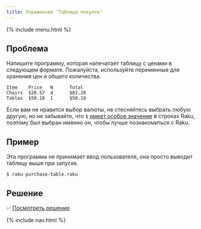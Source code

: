 ```yaml
---
title: Упражнение ‘Таблица покупок‘
---
```


{% include menu.html %}

## Проблема

Напишите программу, которая напечатает таблицу с ценами в следующем
формате. Пожалуйста, используйте переменные для хранения цен и общего
количества.

```
Item    Price   N      Total
Chairs  $20.57  4      $82.28
Tables  $50.18  1      $50.18
```

Если вам не нравится выбор валюты, не стесняйтесь выбрать любую другую, но не
забывайте, что `$` [имеет особое
значение](/essentials/strings/escaping-special-characters) в строках Raku,
поэтому был выбран именно он, чтобы лучше познакомиться с Raku.

## Пример

Эта программа не принимает ввод пользователя, она просто выводит таблицу выше
при запуске.

```console
$ raku purchase-table.raku
```

## Решение

✅ [Посмотреть решение](solution)

{% include nav.html %}
